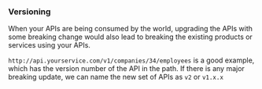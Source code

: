 ### Versioning

When your APIs are being consumed by the world, upgrading the APIs with some breaking change would also lead to breaking the existing products or services using your APIs.

`http://api.yourservice.com/v1/companies/34/employees` is a good example, which has the version number of the API in the path. If there is any major breaking update, we can name the new set of APIs as `v2` or `v1.x.x`



